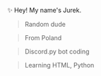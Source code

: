 ✨ Hey! My name's Jurek.

> Random dude

> From Poland

> Discord.py bot coding

> Learning HTML, Python



<!---
Amap0ke/Amap0ke is a ✨ special ✨ repository because its `README.md` (this file) appears on your GitHub profile.
You can click the Preview link to take a look at your changes.
--->

